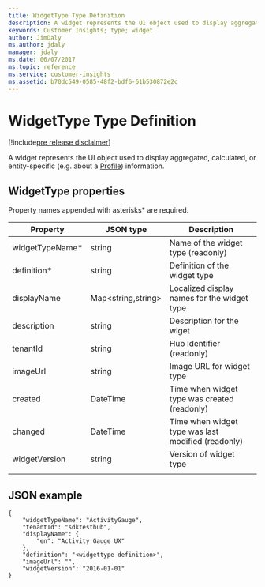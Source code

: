 ```yaml
---
title: WidgetType Type Definition
description: A widget represents the UI object used to display aggregated, calculated, or entity-specific information. 
keywords: Customer Insights; type; widget
author: JimDaly
ms.author: jdaly
manager: jdaly
ms.date: 06/07/2017
ms.topic: reference
ms.service: customer-insights 
ms.assetid: b70dc549-0585-48f2-bdf6-61b530872e2c
---
```


WidgetType Type Definition
==========================

[!include[pre release disclaimer](../../../includes/cc-beta-prerelease-disclaimer.md)]

A widget represents the UI object used to display aggregated, calculated, or entity-specific (e.g. about a [Profile](./profile.md)) information. 

## WidgetType properties

Property names appended with asterisks* are required.

|**Property**|**JSON type**|**Description**|
| --------------- | ---------- | ------------- |
|widgetTypeName*|string|Name of the widget type (readonly)|
|definition*|string|Definition of the widget type| 
|displayName|Map<string,string>|Localized display names for the widget type|
|description|string|Description for the wiget|
|tenantId|string|Hub Identifier (readonly)|
|imageUrl|string|Image URL for widget type|
|created|DateTime|Time when widget type was created (readonly)|
|changed|DateTime|Time when widget type was last modified (readonly)|
|widgetVersion|string|Version of widget type|
| | | | 

## JSON example
```{json}
{ 
    "widgetTypeName": "ActivityGauge",
    "tenantId": "sdktesthub",
    "displayName": {
        "en": "Activity Gauge UX"
    },
    "definition": "<widgettype definition>",
    "imageUrl": "",
    "widgetVersion": "2016-01-01"
}
```

